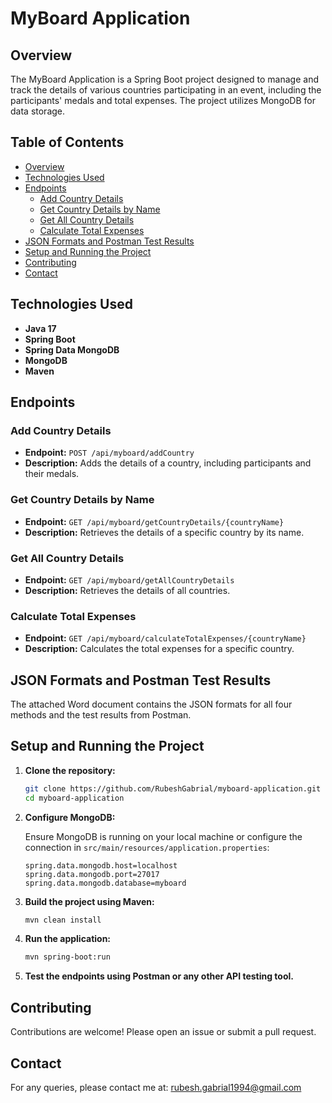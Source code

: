# MyBoard Application

## Overview

The MyBoard Application is a Spring Boot project designed to manage and track the details of various countries participating in an event, including the participants' medals and total expenses. The project utilizes MongoDB for data storage.

## Table of Contents

- [Overview](#overview)
- [Technologies Used](#technologies-used)
- [Endpoints](#endpoints)
  - [Add Country Details](#add-country-details)
  - [Get Country Details by Name](#get-country-details-by-name)
  - [Get All Country Details](#get-all-country-details)
  - [Calculate Total Expenses](#calculate-total-expenses)
- [JSON Formats and Postman Test Results](#json-formats-and-postman-test-results)
- [Setup and Running the Project](#setup-and-running-the-project)
- [Contributing](#contributing)
- [Contact](#contact)

## Technologies Used

- **Java 17**
- **Spring Boot**
- **Spring Data MongoDB**
- **MongoDB**
- **Maven**



## Endpoints

### Add Country Details

- **Endpoint:** `POST /api/myboard/addCountry`
- **Description:** Adds the details of a country, including participants and their medals.

### Get Country Details by Name

- **Endpoint:** `GET /api/myboard/getCountryDetails/{countryName}`
- **Description:** Retrieves the details of a specific country by its name.

### Get All Country Details

- **Endpoint:** `GET /api/myboard/getAllCountryDetails`
- **Description:** Retrieves the details of all countries.

### Calculate Total Expenses

- **Endpoint:** `GET /api/myboard/calculateTotalExpenses/{countryName}`
- **Description:** Calculates the total expenses for a specific country.

## JSON Formats and Postman Test Results

The attached Word document contains the JSON formats for all four methods and the test results from Postman.

## Setup and Running the Project

1. **Clone the repository:**

    ```sh
    git clone https://github.com/RubeshGabrial/myboard-application.git
    cd myboard-application
    ```

2. **Configure MongoDB:**

    Ensure MongoDB is running on your local machine or configure the connection in `src/main/resources/application.properties`:

    ```properties
    spring.data.mongodb.host=localhost
    spring.data.mongodb.port=27017
    spring.data.mongodb.database=myboard
    ```

3. **Build the project using Maven:**

    ```sh
    mvn clean install
    ```

4. **Run the application:**

    ```sh
    mvn spring-boot:run
    ```

5. **Test the endpoints using Postman or any other API testing tool.**

## Contributing

Contributions are welcome! Please open an issue or submit a pull request.

## Contact

For any queries, please contact me at: rubesh.gabrial1994@gmail.com
